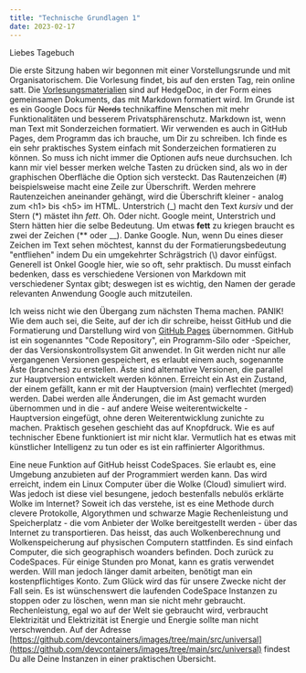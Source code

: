 ```yaml
---
title: "Technische Grundlagen 1"
date: 2023-02-17
---
```


Liebes Tagebuch  

Die erste Sitzung haben wir begonnen mit einer Vorstellungsrunde und mit Organisatorischem. 
Die Vorlesung findet, bis auf den ersten Tag, rein online satt. 
Die [Vorlesungsmaterialien](https://pad.gwdg.de/Nj7bLYj_QHqaP9o29V0yGw?view) sind auf HedgeDoc, in der Form eines gemeinsamen Dokuments, das mit Markdown formatiert wird. 
Im Grunde ist es ein Google Docs für ~~Nerds~~ technikaffine Menschen mit mehr Funktionalitäten und besserem Privatsphärenschutz.
Markdown ist, wenn man Text mit Sonderzeichen formatiert. 
Wir verwenden es auch in GitHub Pages, dem Programm das ich brauche, um Dir zu schreiben.
Ich finde es ein sehr praktisches System einfach mit Sonderzeichen formatieren zu können. 
So muss ich nicht immer die Optionen aufs neue durchsuchen.
Ich kann mir viel besser merken welche Tasten zu drücken sind, als wo in der graphischen Oberfläche die Option sich versteckt.
Das Rautenzeichen (#) beispielsweise macht eine Zeile zur Überschrift. 
Werden mehrere Rautenzeichen aneinander gehängt, wird die Überschrift kleiner - analog zum \<h1> bis \<h5> im HTML.
Unterstrich (\_) macht den Text _kursiv_ und der Stern (\*) mästet ihn *fett*.
Oh. Oder nicht. Google meint, Unterstrich und Stern hätten hier die selbe Bedeutung. 
Um etwas **fett** zu kriegen braucht es zwei der Zeichen (\*\* oder \_\_). Danke Google. 
Nun, wenn Du eines dieser Zeichen im Text sehen möchtest, kannst du der Formatierungsbedeutung "entfliehen" indem Du ein umgekehrter Schrägstrich (\\) davor einfügst.
Generell ist Onkel Google hier, wie so oft, sehr praktisch.
Du musst einfach bedenken, dass es verschiedene Versionen von Markdown mit verschiedener Syntax gibt; 
deswegen ist es wichtig, den Namen der gerade relevanten Anwendung Google auch mitzuteilen.  

Ich weiss nicht wie den Übergang zum nächsten Thema machen. PANIK!
Wie dem auch sei, die Seite, auf der ich dir schreibe, heisst GitHub und die Formatierung und Darstellung wird von [GitHub Pages](https://docs.github.com/en/pages/setting-up-a-github-pages-site-with-jekyll) übernommen. 
GitHub ist ein sogenanntes "Code Repository", ein Programm-Silo oder -Speicher, der das Versionskontrollsystem Git anwendet. 
In Git werden nicht nur alle vergangenen Versionen gespeichert, es erlaubt einem auch, sogenannte Äste (branches) zu erstellen. 
Äste sind alternative Versionen, die parallel zur Hauptversion entwickelt werden können. 
Erreicht ein Ast ein Zustand, der einem gefällt, kann er mit der Hauptversion (main) verflechtet (merged) werden. 
Dabei werden alle Änderungen, die im Ast gemacht wurden übernommen und in die - auf andere Weise weiterentwickelte - Hauptversion eingefügt, ohne deren Weiterentwicklung zunichte zu machen. 
Praktisch gesehen geschieht das auf Knopfdruck. 
Wie es auf technischer Ebene funktioniert ist mir nicht klar. 
Vermutlich hat es etwas mit künstlicher Intelligenz zu tun oder es ist ein raffinierter Algorithmus.  

Eine neue Funktion auf GitHub heisst CodeSpaces. 
Sie erlaubt es, eine Umgebung anzubieten auf der Programmiert werden kann.
Das wird erreicht, indem ein Linux Computer über die Wolke (Cloud) simuliert wird.
Was jedoch ist diese viel besungene, jedoch bestenfalls nebulös erklärte Wolke im Internet?
Soweit ich das verstehe, ist es eine Methode durch clevere Protokolle, Algorythmen und schwarze Magie Rechenleistung und Speicherplatz - die vom Anbieter der Wolke bereitgestellt werden - über das Internet zu transportieren.
Das heisst, das auch Wolkenberechnung und Wolkenspeicherung auf physischen Computern stattfinden. 
Es sind einfach Computer, die sich geographisch woanders befinden.
Doch zurück zu CodeSpaces.
Für einige Stunden pro Monat, kann es gratis verwendet werden. 
Will man jedoch länger damit arbeiten, benötigt man ein kostenpflichtiges Konto.
Zum Glück wird das für unsere Zwecke nicht der Fall sein.
Es ist wünschenswert die laufenden CodeSpace Instanzen zu stoppen oder zu löschen, wenn man sie nicht mehr gebraucht.
Rechenleistung, egal wo auf der Welt sie gebraucht wird, verbraucht Elektrizität und Elektrizität ist Energie und Energie sollte man nicht verschwenden.
Auf der Adresse [https://github.com/devcontainers/images/tree/main/src/universal](https://github.com/devcontainers/images/tree/main/src/universal) findest Du alle Deine Instanzen in einer praktischen Übersicht.
